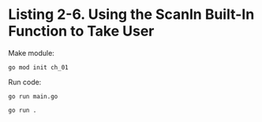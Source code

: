 # Listing 2-6. Using the Scanln Built-In Function to Take User

Make module:

```
go mod init ch_01 
```

Run code:

```
go run main.go
```

```
go run .
```